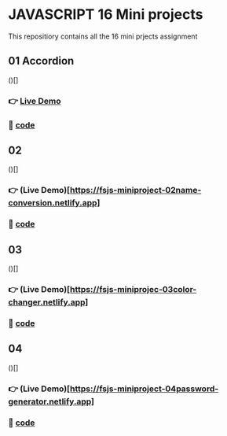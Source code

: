 # JAVASCRIPT 16 Mini projects

This repositiory contains all the 16 mini prjects assignment 

## 01 Accordion

()[]
 
### 👉 [Live Demo](https://fsjs-miniproject-01accordion.netlify.app)   
 
### 📁 [code](https://github.com/MangeshThakre/JAVASCRIPT-fsjs-16-miniprojects/tree/master/01Accordion)
 

 ## 02
()[]
 ### 👉 (Live Demo)[https://fsjs-miniproject-02name-conversion.netlify.app]
 
 ### 📁 [code](https://github.com/MangeshThakre/JAVASCRIPT-fsjs-16-miniprojects/tree/master/02NameConversion)
 
 ## 03    
()[]

 ### 👉 (Live Demo)[https://fsjs-miniprojec-03color-changer.netlify.app]

### 📁 [code](https://github.com/MangeshThakre/JAVASCRIPT-fsjs-16-miniprojects/tree/master/03ColorChanger)
 
  ## 04    
()[]

### 👉 (Live Demo)[https://fsjs-miniproject-04password-generator.netlify.app]

### 📁 [code](https://github.com/MangeshThakre/JAVASCRIPT-fsjs-16-miniprojects/tree/master/04PasswordGenerator)
